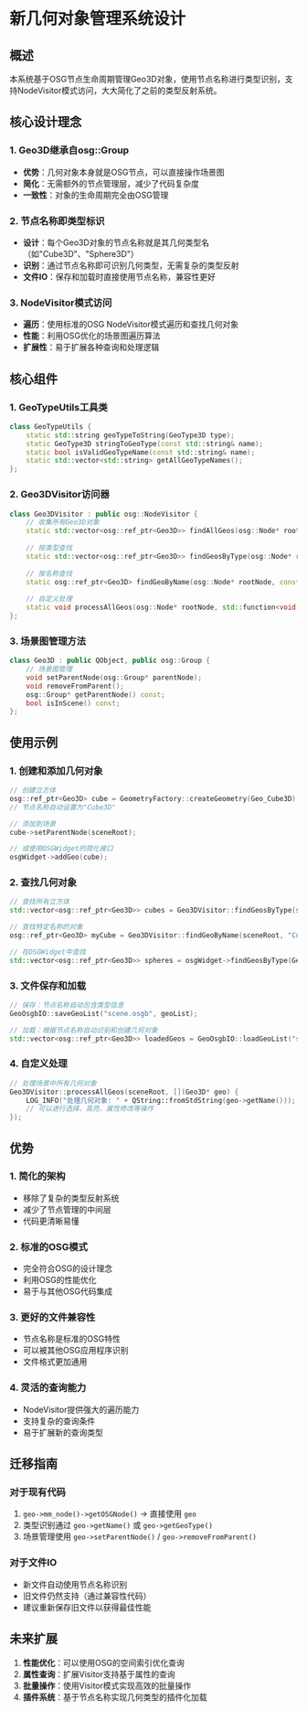 # 新几何对象管理系统设计

## 概述

本系统基于OSG节点生命周期管理Geo3D对象，使用节点名称进行类型识别，支持NodeVisitor模式访问，大大简化了之前的类型反射系统。

## 核心设计理念

### 1. Geo3D继承自osg::Group
- **优势**：几何对象本身就是OSG节点，可以直接操作场景图
- **简化**：无需额外的节点管理层，减少了代码复杂度
- **一致性**：对象的生命周期完全由OSG管理

### 2. 节点名称即类型标识
- **设计**：每个Geo3D对象的节点名称就是其几何类型名（如"Cube3D"、"Sphere3D"）
- **识别**：通过节点名称即可识别几何类型，无需复杂的类型反射
- **文件IO**：保存和加载时直接使用节点名称，兼容性更好

### 3. NodeVisitor模式访问
- **遍历**：使用标准的OSG NodeVisitor模式遍历和查找几何对象
- **性能**：利用OSG优化的场景图遍历算法
- **扩展性**：易于扩展各种查询和处理逻辑

## 核心组件

### 1. GeoTypeUtils工具类
```cpp
class GeoTypeUtils {
    static std::string geoTypeToString(GeoType3D type);
    static GeoType3D stringToGeoType(const std::string& name);
    static bool isValidGeoTypeName(const std::string& name);
    static std::vector<std::string> getAllGeoTypeNames();
};
```

### 2. Geo3DVisitor访问器
```cpp
class Geo3DVisitor : public osg::NodeVisitor {
    // 收集所有Geo3D对象
    static std::vector<osg::ref_ptr<Geo3D>> findAllGeos(osg::Node* rootNode);
    
    // 按类型查找
    static std::vector<osg::ref_ptr<Geo3D>> findGeosByType(osg::Node* rootNode, GeoType3D type);
    
    // 按名称查找
    static osg::ref_ptr<Geo3D> findGeoByName(osg::Node* rootNode, const std::string& name);
    
    // 自定义处理
    static void processAllGeos(osg::Node* rootNode, std::function<void(Geo3D*)> processor);
};
```

### 3. 场景图管理方法
```cpp
class Geo3D : public QObject, public osg::Group {
    // 场景图管理
    void setParentNode(osg::Group* parentNode);
    void removeFromParent();
    osg::Group* getParentNode() const;
    bool isInScene() const;
};
```

## 使用示例

### 1. 创建和添加几何对象
```cpp
// 创建立方体
osg::ref_ptr<Geo3D> cube = GeometryFactory::createGeometry(Geo_Cube3D);
// 节点名称自动设置为"Cube3D"

// 添加到场景
cube->setParentNode(sceneRoot);

// 或使用OSGWidget的简化接口
osgWidget->addGeo(cube);
```

### 2. 查找几何对象
```cpp
// 查找所有立方体
std::vector<osg::ref_ptr<Geo3D>> cubes = Geo3DVisitor::findGeosByType(sceneRoot, Geo_Cube3D);

// 查找特定名称的对象
osg::ref_ptr<Geo3D> myCube = Geo3DVisitor::findGeoByName(sceneRoot, "Cube3D");

// 在OSGWidget中查找
std::vector<osg::ref_ptr<Geo3D>> spheres = osgWidget->findGeosByType(Geo_Sphere3D);
```

### 3. 文件保存和加载
```cpp
// 保存：节点名称自动包含类型信息
GeoOsgbIO::saveGeoList("scene.osgb", geoList);

// 加载：根据节点名称自动识别和创建几何对象
std::vector<osg::ref_ptr<Geo3D>> loadedGeos = GeoOsgbIO::loadGeoList("scene.osgb");
```

### 4. 自定义处理
```cpp
// 处理场景中所有几何对象
Geo3DVisitor::processAllGeos(sceneRoot, [](Geo3D* geo) {
    LOG_INFO("处理几何对象: " + QString::fromStdString(geo->getName()));
    // 可以进行选择、高亮、属性修改等操作
});
```

## 优势

### 1. 简化的架构
- 移除了复杂的类型反射系统
- 减少了节点管理的中间层
- 代码更清晰易懂

### 2. 标准的OSG模式
- 完全符合OSG的设计理念
- 利用OSG的性能优化
- 易于与其他OSG代码集成

### 3. 更好的文件兼容性
- 节点名称是标准的OSG特性
- 可以被其他OSG应用程序识别
- 文件格式更加通用

### 4. 灵活的查询能力
- NodeVisitor提供强大的遍历能力
- 支持复杂的查询条件
- 易于扩展新的查询类型

## 迁移指南

### 对于现有代码
1. `geo->mm_node()->getOSGNode()` → 直接使用 `geo`
2. 类型识别通过 `geo->getName()` 或 `geo->getGeoType()`
3. 场景管理使用 `geo->setParentNode()` / `geo->removeFromParent()`

### 对于文件IO
- 新文件自动使用节点名称识别
- 旧文件仍然支持（通过兼容性代码）
- 建议重新保存旧文件以获得最佳性能

## 未来扩展

1. **性能优化**：可以使用OSG的空间索引优化查询
2. **属性查询**：扩展Visitor支持基于属性的查询
3. **批量操作**：使用Visitor模式实现高效的批量操作
4. **插件系统**：基于节点名称实现几何类型的插件化加载 